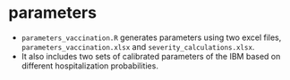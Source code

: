 # parameters

- <code>parameters_vaccination.R</code> generates parameters using two excel files, <code>parameters_vaccination.xlsx</code> and <code>severity_calculations.xlsx</code>. 
- It also includes two sets of calibrated parameters of the IBM based on different hospitalization probabilities. 
